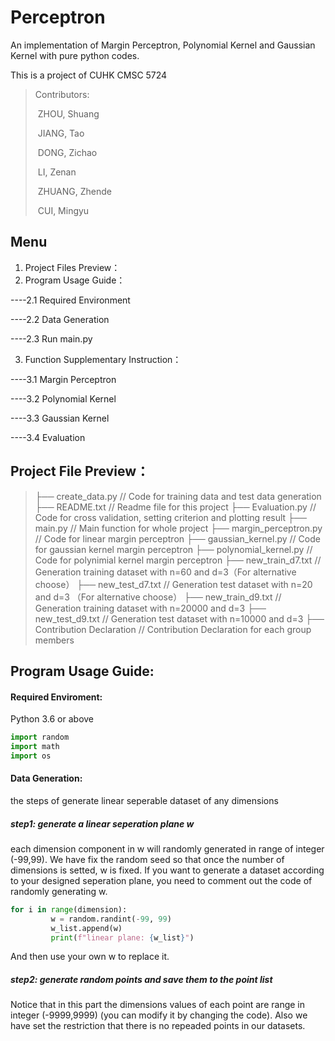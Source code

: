 # Perceptron
An implementation of Margin Perceptron, Polynomial Kernel and Gaussian Kernel with pure python codes.

This is a project of CUHK CMSC 5724

> Contributors: 
>
> ​	ZHOU, Shuang 
>
> ​	JIANG, Tao  
>
> ​	DONG, Zichao
>
> ​	LI, Zenan
>
> ​	ZHUANG, Zhende
>
> ​	CUI, Mingyu

## Menu

1. Project Files Preview：
2. Program Usage Guide：

  ----2.1 Required Environment

  ----2.2 Data Generation 

  ----2.3 Run main.py  

3. Function Supplementary Instruction：

  ----3.1 Margin Perceptron

  ----3.2 Polynomial Kernel

  ----3.3 Gaussian Kernel

  ----3.4 Evaluation


## Project File Preview：

> ├── create_data.py                      // Code for training data and test data generation
> ├── README.txt                         // Readme file for this project
> ├── Evaluation.py                        // Code for cross validation, setting criterion and plotting result
> ├── main.py                                // Main function for whole project
> ├── margin_perceptron.py           // Code for linear margin perceptron
> ├── gaussian_kernel.py                // Code for gaussian kernel margin perceptron
> ├── polynomial_kernel.py            // Code for polynimial kernel margin perceptron
> ├── new_train_d7.txt                   // Generation training dataset with n=60 and d=3（For alternative choose）
> ├── new_test_d7.txt                    // Generation test dataset with n=20 and d=3 （For alternative choose）
> ├── new_train_d9.txt                   // Generation training dataset with n=20000 and d=3
> ├── new_test_d9.txt                    // Generation test dataset with n=10000 and d=3
> ├── Contribution Declaration      // Contribution Declaration for each group members


## Program Usage Guide:

#### Required Enviroment:

Python 3.6 or above

```python
import random
import math
import os
```

#### Data Generation:

the steps of generate linear seperable dataset of any dimensions

##### step1: generate a linear seperation plane w

each dimension component in w will randomly generated in range of integer (-99,99). We have fix the random seed so that once the number of dimensions is setted, w is fixed. If you want to generate a dataset according to your designed seperation plane, you need to comment out the code of randomly generating w.

```python
for i in range(dimension):
         w = random.randint(-99, 99)
         w_list.append(w)
         print(f"linear plane: {w_list}")
```

And then use your own w to replace it.

##### step2: generate random points and save them to the point list

Notice that in this part the dimensions values of each point are range in integer (-9999,9999) (you can modify it by changing the code). Also we have set the restriction that there is no repeaded points in our datasets.
